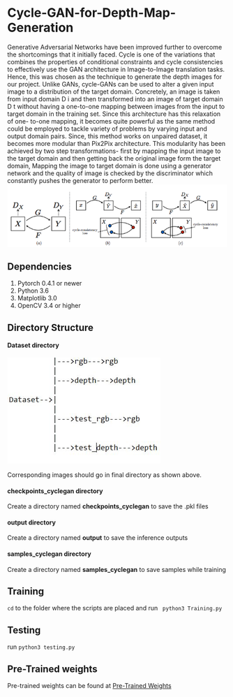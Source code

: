 # Cycle-GAN-for-Depth-Map-Generation
Generative Adversarial Networks have been improved
further to overcome the shortcomings that it initially faced. Cycle is one of the
variations that combines the properties of conditional constraints and cycle consistencies
to effectively use the GAN architecture in Image-to-Image translation tasks. Hence, this
was chosen as the technique to generate the depth images for our project.
Unlike GANs, cycle-GANs can be used to alter a given input image to a distribution of the
target domain. Concretely, an image is taken from input domain D i and then transformed into an image of target domain D t without having a one-to-one mapping between images from the
input to target domain in the training set. Since this architecture has this relaxation of one-
to-one mapping, it becomes quite powerful as the same method could be employed to tackle
variety of problems by varying input and output domain pairs. Since, this method works on
unpaired dataset, it becomes more modular than Pix2Pix architecture. This modularity has been achieved by two step transformations- first by mapping the input image to the target domain and then getting back the original image form
the target domain, Mapping the image to
target domain is done using a generator network and the quality of image is checked by the
discriminator which constantly pushes the generator to perform better.
![alt text](https://github.com/Vineet-Pandey/Cycle-GAN-for-Depth-Map-Generation/blob/master/cyclegan.png)
## Dependencies
1) Pytorch 0.4.1 or newer
2) Python 3.6
3) Matplotlib 3.0
4) OpenCV 3.4 or higher

## Directory Structure
#### Dataset directory
![alt text](https://github.com/Vineet-Pandey/Cycle-GAN-for-Depth-Map-Generation/blob/master/flow.JPG)
                 
Corresponding images should go in final directory as shown above.      
#### checkpoints_cyclegan directory
Create a directory named **checkpoints_cyclegan** to save the .pkl files 
#### output directory
Create a directory named **output** to save the inference outputs
#### samples_cyclegan directory
Create a directory named **samples_cyclegan** to save samples while training

## Training 
`cd` to the folder where the scripts are placed and
run ` python3 Training.py`

## Testing
run `python3 testing.py`
## Pre-Trained weights 
Pre-trained weights can be found at [Pre-Trained Weights](https://www.dropbox.com/sh/x8oeg2vvmjlsxzc/AAB_hAvTjzV9fquzu-WA942Ea?dl=0)


